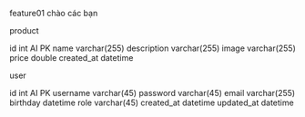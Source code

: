 feature01 chào các bạn



product

id int AI PK 
name varchar(255) 
description varchar(255) 
image varchar(255) 
price double 
created_at datetime



user

id int AI PK 
username varchar(45) 
password varchar(45) 
email varchar(255) 
birthday datetime 
role varchar(45) 
created_at datetime 
updated_at datetime
